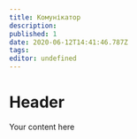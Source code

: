 ```yaml
---
title: Комунікатор
description: 
published: 1
date: 2020-06-12T14:41:46.787Z
tags: 
editor: undefined
---
```


# Header
Your content here
